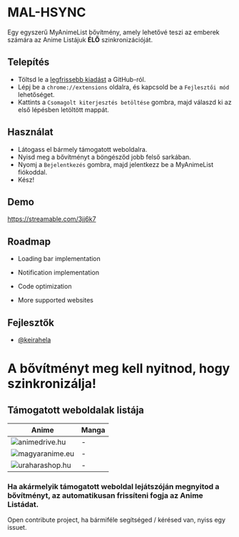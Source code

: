 
# MAL-HSYNC

Egy egyszerű MyAnimeList bővítmény, amely lehetővé teszi az emberek számára az Anime Listájuk **ÉLŐ** szinkronizációját.


## Telepítés

- Töltsd le a [legfrissebb kiadást](https://github.com/keirahela/hungarian-mal-sync/releases) a GitHub-ról.
- Lépj be a `chrome://extensions` oldalra, és kapcsold be a `Fejlesztői mód` lehetőséget.
- Kattints a `Csomagolt kiterjesztés betöltése` gombra, majd válaszd ki az első lépésben letöltött mappát.

## Használat

- Látogass el bármely támogatott weboldalra.
- Nyisd meg a bővítményt a böngésződ jobb felső sarkában.
- Nyomj a `Bejelentkezés` gombra, majd jelentkezz be a MyAnimeList fiókoddal.
- Kész!

## Demo

https://streamable.com/3jj6k7

## Roadmap

- Loading bar implementation

- Notification implementation

- Code optimization

- More supported websites

## Fejlesztők

- [@keirahela](https://github.com/keirahela)

# A bővítményt meg kell nyitnod, hogy szinkronizálja!

## Támogatott weboldalak listája

| Anime             | Manga                                                                |
| ----------------- | ------------------------------------------------------------------ |
| ![animedrive.hu](https://animedrive.hu/) | - |
| ![magyaranime.eu](https://magyaranime.eu/) | - |
| ![uraharashop.hu](https://uraharashop.hu/) | - |

### Ha akármelyik támogatott weboldal lejátszóján megnyitod a bővítményt, az automatikusan frissíteni fogja az Anime Listádat.

Open contribute project, ha bármiféle segítséged / kérésed van, nyiss egy issuet.
